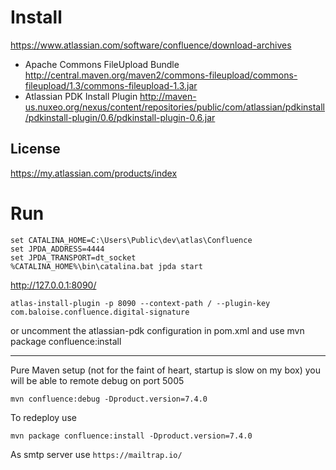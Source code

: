 # Install 
https://www.atlassian.com/software/confluence/download-archives

- Apache Commons FileUpload Bundle
http://central.maven.org/maven2/commons-fileupload/commons-fileupload/1.3/commons-fileupload-1.3.jar
- Atlassian PDK Install Plugin
http://maven-us.nuxeo.org/nexus/content/repositories/public/com/atlassian/pdkinstall/pdkinstall-plugin/0.6/pdkinstall-plugin-0.6.jar

## License 
https://my.atlassian.com/products/index

# Run
```shell script
set CATALINA_HOME=C:\Users\Public\dev\atlas\Confluence
set JPDA_ADDRESS=4444
set JPDA_TRANSPORT=dt_socket
%CATALINA_HOME%\bin\catalina.bat jpda start
```

http://127.0.0.1:8090/
```shell script
atlas-install-plugin -p 8090 --context-path / --plugin-key com.baloise.confluence.digital-signature
```

or uncomment the atlassian-pdk configuration in pom.xml and use
mvn package confluence:install

-------------------

Pure Maven setup (not for the faint of heart, startup is slow on my box)
you will be able to remote debug on port 5005

```shell script
mvn confluence:debug -Dproduct.version=7.4.0 
```

To redeploy use 
```shell script
mvn package confluence:install -Dproduct.version=7.4.0 
```

As smtp server use `https://mailtrap.io/`
